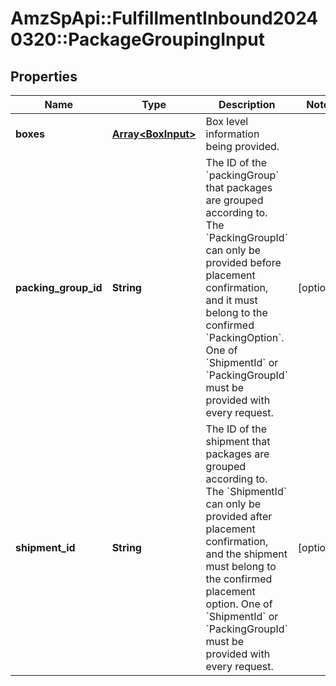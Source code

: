 # AmzSpApi::FulfillmentInbound20240320::PackageGroupingInput

## Properties
Name | Type | Description | Notes
------------ | ------------- | ------------- | -------------
**boxes** | [**Array&lt;BoxInput&gt;**](BoxInput.md) | Box level information being provided. | 
**packing_group_id** | **String** | The ID of the &#x60;packingGroup&#x60; that packages are grouped according to. The &#x60;PackingGroupId&#x60; can only be provided before placement confirmation, and it must belong to the confirmed &#x60;PackingOption&#x60;. One of &#x60;ShipmentId&#x60; or &#x60;PackingGroupId&#x60; must be provided with every request. | [optional] 
**shipment_id** | **String** | The ID of the shipment that packages are grouped according to. The &#x60;ShipmentId&#x60; can only be provided after placement confirmation, and the shipment must belong to the confirmed placement option. One of &#x60;ShipmentId&#x60; or &#x60;PackingGroupId&#x60; must be provided with every request. | [optional] 

